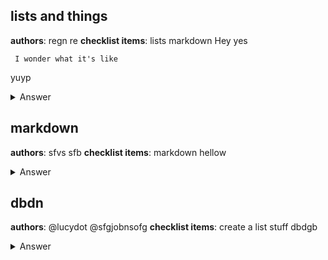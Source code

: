 ## lists and things
**authors**: regn re
**checklist items**: lists markdown
Hey yes

` I wonder what it's like`

yuyp

<details>
<summary>Answer</summary>
No waY!!

`is it?`

</details>

## markdown
**authors**: sfvs sfb
**checklist items**: markdown
hellow

<details>
<summary>Answer</summary>
If ti isn't.

[here](https://google.com).

</details>

## dbdn
**authors**: @lucydot @sfgjobnsofg
**checklist items**: create a list stuff
dbdgb
<details>
<summary>Answer</summary>
dfbdfb
</details>

